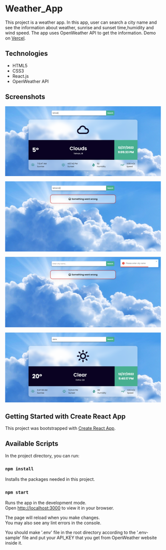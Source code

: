 # Weather_App

This project is a weather app. In this app, user can search a city name and see the information about weather, sunrise and sunset time,humidity and wind speed. The app uses OpenWeather API to get the information. Demo on [Vercel](https://weather-app-chi-self.vercel.app/).

## Technologies

- HTML5
- CSS3
- React.js
- OpenWeather API

## Screenshots

![1.PNG](screenshots/1.PNG)

![2.PNG](screenshots/2.PNG)

![3.PNG](screenshots/3.PNG)

![4.PNG](screenshots/4.PNG)


## Getting Started with Create React App

This project was bootstrapped with [Create React App](https://github.com/facebook/create-react-app).

## Available Scripts

In the project directory, you can run:

### `npm install`

Installs the packages needed in this project.

### `npm start`

Runs the app in the development mode.\
Open [http://localhost:3000](http://localhost:3000) to view it in your browser.

The page will reload when you make changes.\
You may also see any lint errors in the console.


You should make '.env' file in the root directory according to the '.env-sample' file and put your API_KEY that you get from OpenWeather website inside it.

